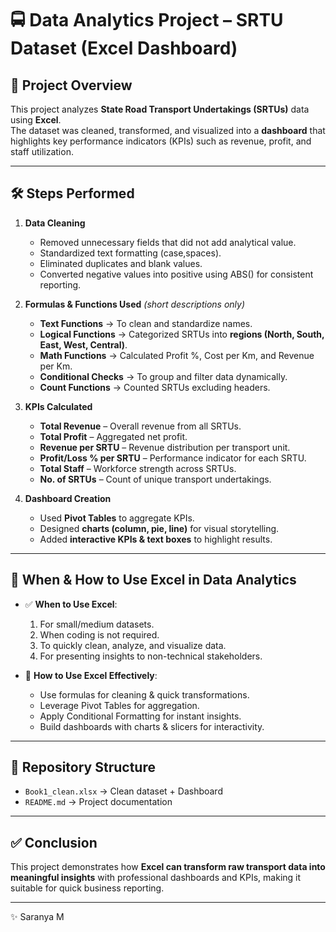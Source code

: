 # 🚍 Data Analytics Project – SRTU Dataset (Excel Dashboard)  

## 📌 Project Overview  
This project analyzes **State Road Transport Undertakings (SRTUs)** data using **Excel**.  
The dataset was cleaned, transformed, and visualized into a **dashboard** that highlights key performance indicators (KPIs) such as revenue, profit, and staff utilization.  

---

## 🛠 Steps Performed  
1. **Data Cleaning**  
   - Removed unnecessary fields that did not add analytical value.  
   - Standardized text formatting (case,spaces).  
   - Eliminated duplicates and blank values.  
   - Converted negative values into positive using ABS() for consistent reporting.  

2. **Formulas & Functions Used** *(short descriptions only)*  
   - **Text Functions** → To clean and standardize names.  
   - **Logical Functions** → Categorized SRTUs into **regions (North, South, East, West, Central)**.  
   - **Math Functions** → Calculated Profit %, Cost per Km, and Revenue per Km.  
   - **Conditional Checks** → To group and filter data dynamically.  
   - **Count Functions** → Counted SRTUs excluding headers.  

3. **KPIs Calculated**  
   - **Total Revenue** – Overall revenue from all SRTUs.  
   - **Total Profit** – Aggregated net profit.  
   - **Revenue per SRTU** – Revenue distribution per transport unit.  
   - **Profit/Loss % per SRTU** – Performance indicator for each SRTU.  
   - **Total Staff** – Workforce strength across SRTUs.  
   - **No. of SRTUs** – Count of unique transport undertakings.  

4. **Dashboard Creation**  
   - Used **Pivot Tables** to aggregate KPIs.  
   - Designed **charts (column, pie, line)** for visual storytelling.  
   - Added **interactive KPIs & text boxes** to highlight results.  

---

## 📝 When & How to Use Excel in Data Analytics  
- ✅ **When to Use Excel**:  
  1. For small/medium datasets.  
  2. When coding is not required.  
  3. To quickly clean, analyze, and visualize data.  
  4. For presenting insights to non-technical stakeholders.  

- 🔧 **How to Use Excel Effectively**:  
  - Use formulas for cleaning & quick transformations.  
  - Leverage Pivot Tables for aggregation.  
  - Apply Conditional Formatting for instant insights.  
  - Build dashboards with charts & slicers for interactivity.  

---

## 📁 Repository Structure  
- `Book1_clean.xlsx` → Clean dataset + Dashboard  
- `README.md` → Project documentation  

---

## ✅ Conclusion  
This project demonstrates how **Excel can transform raw transport data into meaningful insights** with professional dashboards and KPIs, making it suitable for quick business reporting.  

---

✨ Saranya M 
